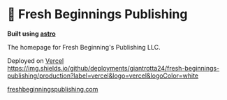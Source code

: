 # 🌸 Fresh Beginnings Publishing

**Built using [astro](https://astro.build/)**

The homepage for Fresh Beginning's Publishing LLC.

Deployed on [Vercel](https://vercel.com/) https://img.shields.io/github/deployments/giantrotta24/fresh-beginnings-publishing/production?label=vercel&logo=vercel&logoColor=white

[freshbeginningspublishing.com](https://freshbeginningspublishing.com)
